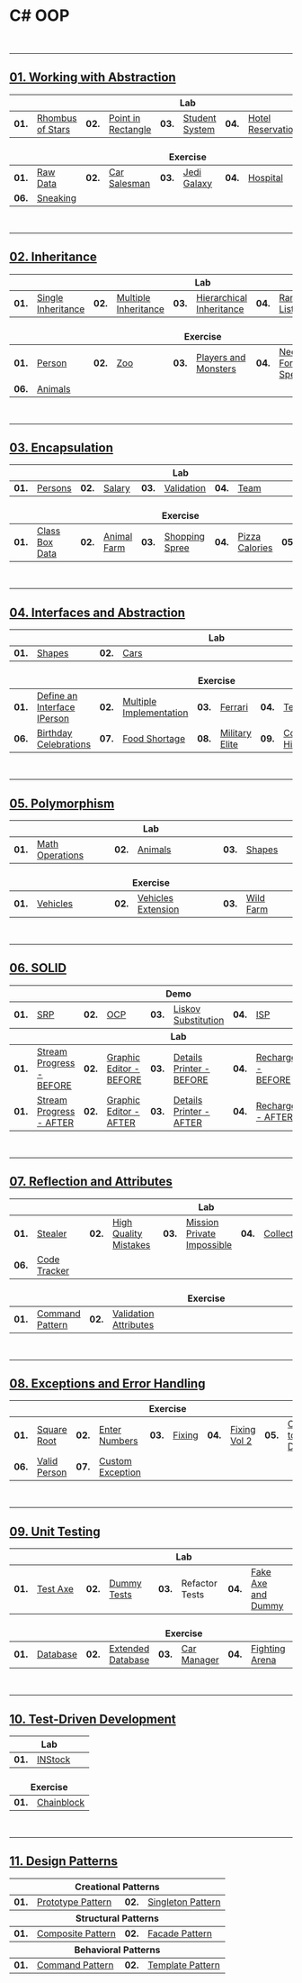 # C# OOP

<br/>

---

## <a href="https://github.com/radrex/SoftuniCourses/tree/master/C%23%20Web%20Developer/C%23%20Advanced/C%23%20OOP/01.Working%20with%20Abstraction">01. Working with Abstraction</a>

<table>
  <thead>
    <tr>
      <th colspan="10" style="text-align:center;">Lab</th>
    </tr>
  </thead>
  <tbody>
    <tr>
      <td><b>01.</b></td>
      <td><a href="https://github.com/radrex/SoftuniCourses/tree/master/C%23%20Web%20Developer/C%23%20Advanced/C%23%20OOP/01.Working%20with%20Abstraction/Lab/P01_RhombusOfStars">Rhombus of Stars</a></td>
      <td><b>02.</b></td>
      <td><a href="https://github.com/radrex/SoftuniCourses/tree/master/C%23%20Web%20Developer/C%23%20Advanced/C%23%20OOP/01.Working%20with%20Abstraction/Lab/P02_PointInRectangle">Point in Rectangle</a></td>
      <td><b>03.</b></td>
      <td><a href="https://github.com/radrex/SoftuniCourses/tree/master/C%23%20Web%20Developer/C%23%20Advanced/C%23%20OOP/01.Working%20with%20Abstraction/Lab/P03_StudentSystem">Student System</a></td>
      <td><b>04.</b></td>
      <td><a href="https://github.com/radrex/SoftuniCourses/tree/master/C%23%20Web%20Developer/C%23%20Advanced/C%23%20OOP/01.Working%20with%20Abstraction/Lab/P04_HotelReservation">Hotel Reservation</a></td>
      <td colspan="2"></td>
    </tr>
  </tbody>
  <thead>
    <tr>
      <th colspan="10" style="text-align:center;"><br>Exercise</th>
    </tr>
  </thead>
  <tbody>
    <tr>
      <td><b>01.</b></td>
      <td><a href="https://github.com/radrex/SoftuniCourses/tree/master/C%23%20Web%20Developer/C%23%20Advanced/C%23%20OOP/01.Working%20with%20Abstraction/Exercise/P01_RawData">Raw Data</a></td>
      <td><b>02.</b></td>
      <td><a href="https://github.com/radrex/SoftuniCourses/tree/master/C%23%20Web%20Developer/C%23%20Advanced/C%23%20OOP/01.Working%20with%20Abstraction/Exercise/P02_CarSalesman">Car Salesman</a></td>
      <td><b>03.</b></td>
      <td><a href="https://github.com/radrex/SoftuniCourses/tree/master/C%23%20Web%20Developer/C%23%20Advanced/C%23%20OOP/01.Working%20with%20Abstraction/Exercise/P03_JediGalaxy">Jedi Galaxy</a></td>
      <td><b>04.</b></td>
      <td><a href="https://github.com/radrex/SoftuniCourses/tree/master/C%23%20Web%20Developer/C%23%20Advanced/C%23%20OOP/01.Working%20with%20Abstraction/Exercise/P04a_Hospital">Hospital</a></td>
      <td><b>05.</b></td>
      <td><a href="https://github.com/radrex/SoftuniCourses/tree/master/C%23%20Web%20Developer/C%23%20Advanced/C%23%20OOP/01.Working%20with%20Abstraction/Exercise/P05_GreedyTimes">Greedy Times</a></td>
    </tr>
    <tr>
      <td><b>06.</b></td>
      <td><a href="https://github.com/radrex/SoftuniCourses/tree/master/C%23%20Web%20Developer/C%23%20Advanced/C%23%20OOP/01.Working%20with%20Abstraction/Exercise/P06_Sneaking">Sneaking</a></td>
      <td colspan="8"></td>
    </tr>
  </tbody>
</table>

<br/>

---

## <a href="https://github.com/radrex/SoftuniCourses/tree/master/C%23%20Web%20Developer/C%23%20Advanced/C%23%20OOP/02.Inheritance">02. Inheritance</a>

<table>
  <thead>
    <tr>
      <th colspan="10" style="text-align:center;">Lab</th>
    </tr>
  </thead>
  <tbody>
    <tr>
      <td><b>01.</b></td>
      <td><a href="https://github.com/radrex/SoftuniCourses/tree/master/C%23%20Web%20Developer/C%23%20Advanced/C%23%20OOP/02.Inheritance/Lab/P01_SingleInheritance/Farm/Farm">Single Inheritance</a></td>
      <td><b>02.</b></td>
      <td><a href="https://github.com/radrex/SoftuniCourses/tree/master/C%23%20Web%20Developer/C%23%20Advanced/C%23%20OOP/02.Inheritance/Lab/P02_MultipleInheritance/Farm/Farm">Multiple Inheritance</a></td>
      <td><b>03.</b></td>
      <td><a href="https://github.com/radrex/SoftuniCourses/tree/master/C%23%20Web%20Developer/C%23%20Advanced/C%23%20OOP/02.Inheritance/Lab/P03_HierarchicalInheritance/Farm/Farm">Hierarchical Inheritance</a></td>
      <td><b>04.</b></td>
      <td><a href="https://github.com/radrex/SoftuniCourses/tree/master/C%23%20Web%20Developer/C%23%20Advanced/C%23%20OOP/02.Inheritance/Lab/P04_RandomList/CustomRandomList/CustomRandomList">Random List</a></td>
      <td><b>05.</b></td>
      <td><a href="https://github.com/radrex/SoftuniCourses/tree/master/C%23%20Web%20Developer/C%23%20Advanced/C%23%20OOP/02.Inheritance/Lab/P05_StackOfStrings/CustomStack/CustomStack">Stack of Strings</a></td>
    </tr>
  </tbody>
  <thead>
    <tr>
      <th colspan="10" style="text-align:center;"><br>Exercise</th>
    </tr>
  </thead>
  <tbody>
    <tr>
      <td><b>01.</b></td>
      <td><a href="https://github.com/radrex/SoftuniCourses/tree/master/C%23%20Web%20Developer/C%23%20Advanced/C%23%20OOP/02.Inheritance/Exercise/P01_Person">Person</a></td>
      <td><b>02.</b></td>
      <td><a href="https://github.com/radrex/SoftuniCourses/tree/master/C%23%20Web%20Developer/C%23%20Advanced/C%23%20OOP/02.Inheritance/Exercise/P02_Zoo/Zoo/Zoo">Zoo</a></td>
      <td><b>03.</b></td>
      <td><a href="https://github.com/radrex/SoftuniCourses/tree/master/C%23%20Web%20Developer/C%23%20Advanced/C%23%20OOP/02.Inheritance/Exercise/P03_PlayersAndMonsters/PlayersAndMonsters/PlayersAndMonsters">Players and Monsters</a></td>
      <td><b>04.</b></td>
      <td><a href="https://github.com/radrex/SoftuniCourses/tree/master/C%23%20Web%20Developer/C%23%20Advanced/C%23%20OOP/02.Inheritance/Exercise/P04_NeedForSpeed/NeedForSpeed/NeedForSpeed">Need For Speed</a></td>
      <td><b>05.</b></td>
      <td><a href="https://github.com/radrex/SoftuniCourses/tree/master/C%23%20Web%20Developer/C%23%20Advanced/C%23%20OOP/02.Inheritance/Exercise/P05_Restaurant/Restaurant/Restaurant">Restaurant</a></td>
    </tr>
    <tr>
      <td><b>06.</b></td>
      <td><a href="https://github.com/radrex/SoftuniCourses/tree/master/C%23%20Web%20Developer/C%23%20Advanced/C%23%20OOP/02.Inheritance/Exercise/P06_Animals/Animals/Animals">Animals</a></td>
      <td colspan="8"></td>
    </tr>
  </tbody>
</table>

<br/>

---

## <a href="https://github.com/radrex/SoftuniCourses/tree/master/C%23%20Web%20Developer/C%23%20Advanced/C%23%20OOP/03.Encapsulation">03. Encapsulation</a>

<table>
  <thead>
    <tr>
      <th colspan="10" style="text-align:center;">Lab</th>
    </tr>
  </thead>
  <tbody>
    <tr>
      <td><b>01.</b></td>
      <td><a href="https://github.com/radrex/SoftuniCourses/tree/master/C%23%20Web%20Developer/C%23%20Advanced/C%23%20OOP/03.Encapsulation/Lab/P01_Persons/PersonsInfo/PersonsInfo">Persons</a></td>
      <td><b>02.</b></td>
      <td><a href="https://github.com/radrex/SoftuniCourses/tree/master/C%23%20Web%20Developer/C%23%20Advanced/C%23%20OOP/03.Encapsulation/Lab/P02_Salary/PersonsInfo/PersonsInfo">Salary</a></td>
      <td><b>03.</b></td>
      <td><a href="https://github.com/radrex/SoftuniCourses/tree/master/C%23%20Web%20Developer/C%23%20Advanced/C%23%20OOP/03.Encapsulation/Lab/P03_Validation/PersonsInfo/PersonsInfo">Validation</a></td>
      <td><b>04.</b></td>
      <td><a href="https://github.com/radrex/SoftuniCourses/tree/master/C%23%20Web%20Developer/C%23%20Advanced/C%23%20OOP/03.Encapsulation/Lab/P04_Team/PersonsInfo/PersonsInfo">Team</a></td>
      <td colspan="2"></td>
    </tr>
  </tbody>
  <thead>
    <tr>
      <th colspan="10" style="text-align:center;"><br>Exercise</th>
    </tr>
  </thead>
  <tbody>
    <tr>
      <td><b>01.</b></td>
      <td><a href="https://github.com/radrex/SoftuniCourses/tree/master/C%23%20Web%20Developer/C%23%20Advanced/C%23%20OOP/03.Encapsulation/Exercise/P01_ClassBoxData">Class Box Data</a></td>
      <td><b>02.</b></td>
      <td><a href="https://github.com/radrex/SoftuniCourses/tree/master/C%23%20Web%20Developer/C%23%20Advanced/C%23%20OOP/03.Encapsulation/Exercise/P02_AnimalFarm/AnimalFarm/AnimalFarm">Animal Farm</a></td>
      <td><b>03.</b></td>
      <td><a href="https://github.com/radrex/SoftuniCourses/tree/master/C%23%20Web%20Developer/C%23%20Advanced/C%23%20OOP/03.Encapsulation/Exercise/P03_ShoppingSpree">Shopping Spree</a></td>
      <td><b>04.</b></td>
      <td><a href="https://github.com/radrex/SoftuniCourses/tree/master/C%23%20Web%20Developer/C%23%20Advanced/C%23%20OOP/03.Encapsulation/Exercise/P04_PizzaCalories">Pizza Calories</a></td>
      <td><b>05.</b></td>
      <td><a href="https://github.com/radrex/SoftuniCourses/tree/master/C%23%20Web%20Developer/C%23%20Advanced/C%23%20OOP/03.Encapsulation/Exercise/P05_FootballTeamGenerator">Football Team Generator</a></td>
    </tr>
  </tbody>
</table>

<br/>

---

## <a href="https://github.com/radrex/SoftuniCourses/tree/master/C%23%20Web%20Developer/C%23%20Advanced/C%23%20OOP/04.Interfaces%20and%20Abstraction/Lab">04. Interfaces and Abstraction</a>

<table>
  <thead>
    <tr>
      <th colspan="10" style="text-align:center;">Lab</th>
    </tr>
  </thead>
  <tbody>
    <tr>
      <td><b>01.</b></td>
      <td><a href="https://github.com/radrex/SoftuniCourses/tree/master/C%23%20Web%20Developer/C%23%20Advanced/C%23%20OOP/04.Interfaces%20and%20Abstraction/Lab/P01_Shapes/Shapes/Shapes">Shapes</a></td>
      <td><b>02.</b></td>
      <td><a href="https://github.com/radrex/SoftuniCourses/tree/master/C%23%20Web%20Developer/C%23%20Advanced/C%23%20OOP/04.Interfaces%20and%20Abstraction/Lab/P02_Cars/Cars/Cars">Cars</a></td>
      <td colspan="6"></td>
    </tr>
  </tbody>
  <thead>
    <tr>
      <th colspan="10" style="text-align:center;"><br>Exercise</th>
    </tr>
  </thead>
  <tbody>
    <tr>
      <td><b>01.</b></td>
      <td><a href="https://github.com/radrex/SoftuniCourses/tree/master/C%23%20Web%20Developer/C%23%20Advanced/C%23%20OOP/04.Interfaces%20and%20Abstraction/Exercise/P01_DefineAnInterfaceIPerson/PersonInfo/PersonInfo">Define an Interface IPerson</a></td>
      <td><b>02.</b></td>
      <td><a href="https://github.com/radrex/SoftuniCourses/tree/master/C%23%20Web%20Developer/C%23%20Advanced/C%23%20OOP/04.Interfaces%20and%20Abstraction/Exercise/P02_MultipleImplementation/PersonInfo/PersonInfo">Multiple Implementation</a></td>
      <td><b>03.</b></td>
      <td><a href="https://github.com/radrex/SoftuniCourses/tree/master/C%23%20Web%20Developer/C%23%20Advanced/C%23%20OOP/04.Interfaces%20and%20Abstraction/Exercise/P03_Ferrari">Ferrari</a></td>
      <td><b>04.</b></td>
      <td><a href="https://github.com/radrex/SoftuniCourses/tree/master/C%23%20Web%20Developer/C%23%20Advanced/C%23%20OOP/04.Interfaces%20and%20Abstraction/Exercise/P04_Telephony">Telephony</a></td>
      <td><b>05.</b></td>
      <td><a href="https://github.com/radrex/SoftuniCourses/tree/master/C%23%20Web%20Developer/C%23%20Advanced/C%23%20OOP/04.Interfaces%20and%20Abstraction/Exercise/P05_BorderControl">BorderControl</a></td>
    </tr>
    <tr>
      <td><b>06.</b></td>
      <td><a href="https://github.com/radrex/SoftuniCourses/tree/master/C%23%20Web%20Developer/C%23%20Advanced/C%23%20OOP/04.Interfaces%20and%20Abstraction/Exercise/P06_BirthdayCelebrations">Birthday Celebrations</a></td>
      <td><b>07.</b></td>
      <td><a href="https://github.com/radrex/SoftuniCourses/tree/master/C%23%20Web%20Developer/C%23%20Advanced/C%23%20OOP/04.Interfaces%20and%20Abstraction/Exercise/P07_FoodShortage">Food Shortage</a></td>
      <td><b>08.</b></td>
      <td><a href="https://github.com/radrex/SoftuniCourses/tree/master/C%23%20Web%20Developer/C%23%20Advanced/C%23%20OOP/04.Interfaces%20and%20Abstraction/Exercise/P08_MilitaryElite">Military Elite</a></td>
      <td><b>09.</b></td>
      <td><a href="https://github.com/radrex/SoftuniCourses/tree/master/C%23%20Web%20Developer/C%23%20Advanced/C%23%20OOP/04.Interfaces%20and%20Abstraction/Exercise/P09_CollectionHierarchy">Collection Hierarchy</a></td>
      <td><b>10.</b></td>
      <td><a href="https://github.com/radrex/SoftuniCourses/tree/master/C%23%20Web%20Developer/C%23%20Advanced/C%23%20OOP/04.Interfaces%20and%20Abstraction/Exercise/P10_ExplicitInterfaces">Explicit Interfaces</a></td>
    </tr>
  </tbody>
</table>

<br/>

---

## <a href="https://github.com/radrex/SoftuniCourses/tree/master/C%23%20Web%20Developer/C%23%20Advanced/C%23%20OOP/05.Polymorphism">05. Polymorphism</a>

<table>
  <thead>
    <tr>
      <th colspan="6" style="text-align:center;">Lab</th>
    </tr>
  </thead>
  <tbody>
    <tr>
      <td><b>01.</b></td>
      <td><a href="https://github.com/radrex/SoftuniCourses/tree/master/C%23%20Web%20Developer/C%23%20Advanced/C%23%20OOP/05.Polymorphism/Lab/P01_MathOperations/Operations/Operations">Math Operations</a></td>
      <td><b>02.</b></td>
      <td><a href="https://github.com/radrex/SoftuniCourses/tree/master/C%23%20Web%20Developer/C%23%20Advanced/C%23%20OOP/05.Polymorphism/Lab/P02_Animals/Animals/Animals">Animals</a></td>
      <td><b>03.</b></td>
      <td><a href="https://github.com/radrex/SoftuniCourses/tree/master/C%23%20Web%20Developer/C%23%20Advanced/C%23%20OOP/05.Polymorphism/Lab/P03_Shapes/Shapes/Shapes">Shapes</a></td>
    </tr>
  </tbody>
  <thead>
    <tr>
      <th colspan="6" style="text-align:center;"><br>Exercise</th>
    </tr>
  </thead>
  <tbody>
    <tr>
      <td><b>01.</b></td>
      <td><a href="https://github.com/radrex/SoftuniCourses/tree/master/C%23%20Web%20Developer/C%23%20Advanced/C%23%20OOP/05.Polymorphism/Exercise/P01_Vehicles">Vehicles</a></td>
      <td><b>02.</b></td>
      <td><a href="https://github.com/radrex/SoftuniCourses/tree/master/C%23%20Web%20Developer/C%23%20Advanced/C%23%20OOP/05.Polymorphism/Exercise/P02_VehiclesExtension">Vehicles Extension</a></td>
      <td><b>03.</b></td>
      <td><a href="https://github.com/radrex/SoftuniCourses/tree/master/C%23%20Web%20Developer/C%23%20Advanced/C%23%20OOP/05.Polymorphism/Exercise/P03_WildFarm">Wild Farm</a></td>
    </tr>
  </tbody>
</table>


<br/>

---

## <a href="https://github.com/radrex/SoftuniCourses/tree/master/C%23%20Web%20Developer/C%23%20Advanced/C%23%20OOP/06.SOLID">06. SOLID</a>

<table>
  <thead>
    <tr>
      <th colspan="10" style="text-align:center;">Demo</th>
    </tr>
  </thead>
  <tbody>
    <tr>
      <td><b>01.</b></td>
      <td><a href="https://github.com/radrex/SoftuniCourses/tree/master/C%23%20Web%20Developer/C%23%20Advanced/C%23%20OOP/06.SOLID/Demo%20Before-After/01.%20SRP">SRP</a></td>
      <td><b>02.</b></td>
      <td><a href="https://github.com/radrex/SoftuniCourses/tree/master/C%23%20Web%20Developer/C%23%20Advanced/C%23%20OOP/06.SOLID/Demo%20Before-After/02.%20OCP">OCP</a></td>
      <td><b>03.</b></td>
      <td><a href="https://github.com/radrex/SoftuniCourses/tree/master/C%23%20Web%20Developer/C%23%20Advanced/C%23%20OOP/06.SOLID/Demo%20Before-After/03.%20Liskov%20Substitution">Liskov Substitution</a></td>
      <td><b>04.</b></td>
      <td><a href="https://github.com/radrex/SoftuniCourses/tree/master/C%23%20Web%20Developer/C%23%20Advanced/C%23%20OOP/06.SOLID/Demo%20Before-After/04.%20ISP">ISP</a></td> 
      <td><b>05.</b></td>
      <td><a href="https://github.com/radrex/SoftuniCourses/tree/master/C%23%20Web%20Developer/C%23%20Advanced/C%23%20OOP/06.SOLID/Demo%20Before-After/05.%20DIP">DIP</a></td>
    </tr>
  </tbody>
  <thead>
    <tr>
      <th colspan="10" style="text-align:center;">Lab</th>
    </tr>
  </thead>
  <tbody>
    <tr>
      <td><b>01.</b></td>
      <td><a href="https://github.com/radrex/SoftuniCourses/tree/master/C%23%20Web%20Developer/C%23%20Advanced/C%23%20OOP/06.SOLID/Lab/P01_StreamProgress-Before">Stream Progress - BEFORE</a></td>
      <td><b>02.</b></td>
      <td><a href="https://github.com/radrex/SoftuniCourses/tree/master/C%23%20Web%20Developer/C%23%20Advanced/C%23%20OOP/06.SOLID/Lab/P02_GraphicEditor-Before">Graphic Editor - BEFORE</a></td>
      <td><b>03.</b></td>
      <td><a href="https://github.com/radrex/SoftuniCourses/tree/master/C%23%20Web%20Developer/C%23%20Advanced/C%23%20OOP/06.SOLID/Lab/P03_DetailPrinter-Before">Details Printer - BEFORE</a></td>
      <td><b>04.</b></td>
      <td><a href="https://github.com/radrex/SoftuniCourses/tree/master/C%23%20Web%20Developer/C%23%20Advanced/C%23%20OOP/06.SOLID/Lab/P04_Recharge-Before">Recharge - BEFORE</a></td>
      <td colspan="2"></td>
    </tr>
    <tr>
      <td><b>01.</b></td>
      <td><a href="https://github.com/radrex/SoftuniCourses/tree/master/C%23%20Web%20Developer/C%23%20Advanced/C%23%20OOP/06.SOLID/Lab/P01_StreamProgress-After">Stream Progress - AFTER</a></td>
      <td><b>02.</b></td>
      <td><a href="https://github.com/radrex/SoftuniCourses/tree/master/C%23%20Web%20Developer/C%23%20Advanced/C%23%20OOP/06.SOLID/Lab/P02_GraphicEditor-After">Graphic Editor - AFTER</a></td>
      <td><b>03.</b></td>
      <td><a href="https://github.com/radrex/SoftuniCourses/tree/master/C%23%20Web%20Developer/C%23%20Advanced/C%23%20OOP/06.SOLID/Lab/P03_DetailPrinter-After">Details Printer - AFTER</a></td>
      <td><b>04.</b></td>
      <td><a href="https://github.com/radrex/SoftuniCourses/tree/master/C%23%20Web%20Developer/C%23%20Advanced/C%23%20OOP/06.SOLID/Lab/P04_Recharge-After">Recharge - AFTER</a></td>
      <td colspan="2"></td>
    </tr>
  </tbody>
</table>

<br/>

---

## <a href="https://github.com/radrex/SoftuniCourses/tree/master/C%23%20Web%20Developer/C%23%20Advanced/C%23%20OOP/07.Reflection%20and%20Attributes">07. Reflection and Attributes</a>

<table>
  <thead>
    <tr>
      <th colspan="10" style="text-align:center;">Lab</th>
    </tr>
  </thead>
  <tbody>
    <tr>
      <td><b>01.</b></td>
      <td><a href="https://github.com/radrex/SoftuniCourses/tree/master/C%23%20Web%20Developer/C%23%20Advanced/C%23%20OOP/07.Reflection%20and%20Attributes/Lab/P01_Stealer">Stealer</a></td>
      <td><b>02.</b></td>
      <td><a href="https://github.com/radrex/SoftuniCourses/tree/master/C%23%20Web%20Developer/C%23%20Advanced/C%23%20OOP/07.Reflection%20and%20Attributes/Lab/P02_HighQualityMistakes">High Quality Mistakes</a></td>
      <td><b>03.</b></td>
      <td><a href="https://github.com/radrex/SoftuniCourses/tree/master/C%23%20Web%20Developer/C%23%20Advanced/C%23%20OOP/07.Reflection%20and%20Attributes/Lab/P03_MissionPrivateImpossible">Mission Private Impossible</a></td>
      <td><b>04.</b></td>
      <td><a href="https://github.com/radrex/SoftuniCourses/tree/master/C%23%20Web%20Developer/C%23%20Advanced/C%23%20OOP/07.Reflection%20and%20Attributes/Lab/P04_Collector">Collector</a></td>
      <td><b>05.</b></td>
      <td><a href="https://github.com/radrex/SoftuniCourses/tree/master/C%23%20Web%20Developer/C%23%20Advanced/C%23%20OOP/07.Reflection%20and%20Attributes/Lab/P05_CreateAttribute">CreateAttribute</a></td>
    </tr>
    <tr>
      <td><b>06.</b></td>
      <td><a href="https://github.com/radrex/SoftuniCourses/tree/master/C%23%20Web%20Developer/C%23%20Advanced/C%23%20OOP/07.Reflection%20and%20Attributes/Lab/P06_CodeTracker">Code Tracker</a></td>
      <td colspan="8"></td>
    </tr>
  </tbody>
  <thead>
    <tr>
      <th colspan="10" style="text-align:center;"><br>Exercise</th>
    </tr>
  </thead>
  <tbody>
    <tr>
      <td><b>01.</b></td>
      <td><a href="https://github.com/radrex/SoftuniCourses/tree/master/C%23%20Web%20Developer/C%23%20Advanced/C%23%20OOP/07.Reflection%20and%20Attributes/Exercise/CommandPattern">Command Pattern</a></td>
      <td><b>02.</b></td>
      <td><a href="https://github.com/radrex/SoftuniCourses/tree/master/C%23%20Web%20Developer/C%23%20Advanced/C%23%20OOP/07.Reflection%20and%20Attributes/Exercise/ValidationAttributes">Validation Attributes</a></td>
      <td colspan="6"></td>
    </tr>
  </tbody>
</table>

<br/>

---

## <a href="https://github.com/radrex/SoftuniCourses/tree/master/C%23%20Web%20Developer/C%23%20Advanced/C%23%20OOP/08.Exceptions%20and%20Error%20Handling">08. Exceptions and Error Handling</a>

<table>
  <thead>
    <tr>
      <th colspan="10" style="text-align:center;">Exercise</th>
    </tr>
  </thead>
  <tbody>
    <tr>
      <td><b>01.</b></td>
      <td><a href="https://github.com/radrex/SoftuniCourses/tree/master/C%23%20Web%20Developer/C%23%20Advanced/C%23%20OOP/08.Exceptions%20and%20Error%20Handling/P01_SquareRoot">Square Root</a></td>
      <td><b>02.</b></td>
      <td><a href="https://github.com/radrex/SoftuniCourses/blob/master/C%23%20Web%20Developer/C%23%20Advanced/C%23%20OOP/08.Exceptions%20and%20Error%20Handling/P02_EnterNumbers/StartUp.cs">Enter Numbers</a></td>
      <td><b>03.</b></td>
      <td><a href="https://github.com/radrex/SoftuniCourses/blob/master/C%23%20Web%20Developer/C%23%20Advanced/C%23%20OOP/08.Exceptions%20and%20Error%20Handling/P03_Fixing/StartUp.cs">Fixing</a></td>
      <td><b>04.</b></td>
      <td><a href="https://github.com/radrex/SoftuniCourses/blob/master/C%23%20Web%20Developer/C%23%20Advanced/C%23%20OOP/08.Exceptions%20and%20Error%20Handling/P04_FixingVol2/StartUp.cs">Fixing Vol 2</a></td>
      <td><b>05.</b></td>
      <td><a href="https://github.com/radrex/SoftuniCourses/blob/master/C%23%20Web%20Developer/C%23%20Advanced/C%23%20OOP/08.Exceptions%20and%20Error%20Handling/P05_ConvertToDouble/StartUp.cs">Convert to Double</a></td>
    </tr>
    <tr>
      <td><b>06.</b></td>
      <td><a href="https://github.com/radrex/SoftuniCourses/tree/master/C%23%20Web%20Developer/C%23%20Advanced/C%23%20OOP/08.Exceptions%20and%20Error%20Handling/P06_ValidPerson">Valid Person</a></td>
      <td><b>07.</b></td>
      <td><a href="https://github.com/radrex/SoftuniCourses/tree/master/C%23%20Web%20Developer/C%23%20Advanced/C%23%20OOP/08.Exceptions%20and%20Error%20Handling/P07_CustomException">Custom Exception</a></td>
      <td colspan="6"></td>
    </tr>
  </tbody>
</table>

<br/>

---

## <a href="https://github.com/radrex/SoftuniCourses/tree/master/C%23%20Web%20Developer/C%23%20Advanced/C%23%20OOP/09.Unit%20Testing">09. Unit Testing</a>

<table>
  <thead>
    <tr>
      <th colspan="10" style="text-align:center;">Lab</th>
    </tr>
  </thead>
  <tbody>
    <tr>
      <td><b>01.</b></td>
      <td><a href="https://github.com/radrex/SoftuniCourses/blob/master/C%23%20Web%20Developer/C%23%20Advanced/C%23%20OOP/09.Unit%20Testing/Lab/Skeleton.Tests/AxeTests.cs">Test Axe</a></td>
      <td><b>02.</b></td>
      <td><a href="https://github.com/radrex/SoftuniCourses/blob/master/C%23%20Web%20Developer/C%23%20Advanced/C%23%20OOP/09.Unit%20Testing/Lab/Skeleton.Tests/DummyTests.cs">Dummy Tests</a></td>
      <td><b>03.</b></td>
      <td>Refactor Tests</td>
      <td><b>04.</b></td>
      <td><a href="https://github.com/radrex/SoftuniCourses/blob/master/C%23%20Web%20Developer/C%23%20Advanced/C%23%20OOP/09.Unit%20Testing/Lab/Skeleton.Tests/HeroTests.cs">Fake Axe and Dummy</a></td>
      <td><b>05.</b></td>
      <td><a href="https://github.com/radrex/SoftuniCourses/blob/7ab62ef965d044d6644d972cf8b096ed44f507ab/C%23%20Web%20Developer/C%23%20Advanced/C%23%20OOP/09.Unit%20Testing/Lab/Skeleton.Tests/HeroTests.cs#L44">Mocking</a></td>
    </tr>
  </tbody>
  <thead>
    <tr>
      <th colspan="10" style="text-align:center;"><br>Exercise</th>
    </tr>
  </thead>
  <tbody>
      <td><b>01.</b></td>
      <td><a href="https://github.com/radrex/SoftuniCourses/blob/master/C%23%20Web%20Developer/C%23%20Advanced/C%23%20OOP/09.Unit%20Testing/Exercise/Database.Tests/DatabaseTests.cs">Database</a></td>
      <td><b>02.</b></td>
      <td><a href="https://github.com/radrex/SoftuniCourses/blob/master/C%23%20Web%20Developer/C%23%20Advanced/C%23%20OOP/09.Unit%20Testing/Exercise/DatabaseExtended.Tests/ExtendedDatabase.Tests.cs">Extended Database</a></td>
      <td><b>03.</b></td>
      <td><a href="https://github.com/radrex/SoftuniCourses/blob/master/C%23%20Web%20Developer/C%23%20Advanced/C%23%20OOP/09.Unit%20Testing/Exercise/CarManager.Tests/CarTests.cs">Car Manager</a></td>
      <td><b>04.</b></td>
      <td><a href="https://github.com/radrex/SoftuniCourses/tree/master/C%23%20Web%20Developer/C%23%20Advanced/C%23%20OOP/09.Unit%20Testing/Exercise/FightingArena.Tests">Fighting Arena</a></td>
      <td colspan="2"></td>
  </tbody>
</table>

<br/>

---

## <a href="https://github.com/radrex/SoftuniCourses/tree/master/C%23%20Web%20Developer/C%23%20Advanced/C%23%20OOP/10.Test-Driven%20Development">10. Test-Driven Development</a>

<table>
  <thead>
    <tr>
      <th colspan="2" style="text-align:center;">Lab</th>
    </tr>
  </thead>
  <tbody>
    <tr>
      <td><b>01.</b></td>
      <td><a href="https://github.com/radrex/SoftuniCourses/tree/master/C%23%20Web%20Developer/C%23%20Advanced/C%23%20OOP/10.Test-Driven%20Development/Lab">INStock</a></td>
    </tr>
  </tbody>
  <thead>
    <tr>
      <th colspan="2" style="text-align:center;"><br>Exercise</th>
    </tr>
  </thead>
  <tbody>
    <tr>
      <td><b>01.</b></td>
      <td><a href="https://github.com/radrex/SoftuniCourses/tree/master/C%23%20Web%20Developer/C%23%20Advanced/C%23%20OOP/10.Test-Driven%20Development/Exercise">Chainblock</a></td>
    </tr>
  </tbody>
</table>

<br/>

---

## <a href="">11. Design Patterns</a>

<table>
  <thead>
    <tr>
      <th colspan="4" style="text-align:center;">Creational Patterns</th>
    </tr>
  </thead>
  <tbody>
    <tr>
      <td><b>01.</b></td>
      <td><a href="https://github.com/radrex/SoftuniCourses/tree/master/C%23%20Web%20Developer/C%23%20Advanced/C%23%20OOP/11.Design%20Patterns/Prototype">Prototype Pattern</a></td>
      <td><b>02.</b></td>
      <td><a href="https://github.com/radrex/SoftuniCourses/tree/master/C%23%20Web%20Developer/C%23%20Advanced/C%23%20OOP/11.Design%20Patterns/SingletonDemo">Singleton Pattern</a></td>
    </tr>
  </tbody>
  <thead>
    <tr>
      <th colspan="4" style="text-align:center;">Structural Patterns</th>
    </tr>
  </thead>
  <tbody>
    <tr>
      <td><b>01.</b></td>
      <td><a href="https://github.com/radrex/SoftuniCourses/tree/master/C%23%20Web%20Developer/C%23%20Advanced/C%23%20OOP/11.Design%20Patterns/Composite">Composite Pattern</a></td>
      <td><b>02.</b></td>
      <td><a href="https://github.com/radrex/SoftuniCourses/tree/master/C%23%20Web%20Developer/C%23%20Advanced/C%23%20OOP/11.Design%20Patterns/FacadeDemo">Facade Pattern</a></td>
    </tr>
  </tbody>
  <thead>
    <tr>
      <th colspan="4" style="text-align:center;">Behavioral Patterns</th>
    </tr>
  </thead>
  <tbody>
    <tr>
      <td><b>01.</b></td>
      <td><a href="https://github.com/radrex/SoftuniCourses/tree/master/C%23%20Web%20Developer/C%23%20Advanced/C%23%20OOP/11.Design%20Patterns/CommandPatternDemo">Command Pattern</a></td>
      <td><b>02.</b></td>
      <td><a href="https://github.com/radrex/SoftuniCourses/tree/master/C%23%20Web%20Developer/C%23%20Advanced/C%23%20OOP/11.Design%20Patterns/TemplatePattern">Template Pattern</a></td>
    </tr>
  </tbody>
</table>